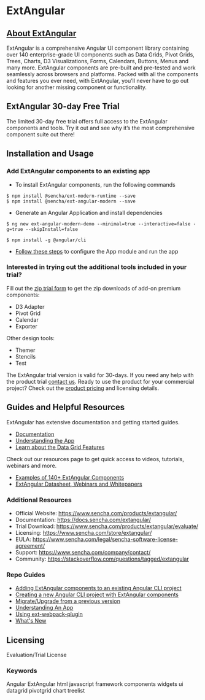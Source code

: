 # ExtAngular
## [About ExtAngular](https://www.sencha.com/products/extangular)
ExtAngular is a comprehensive Angular UI component library containing over 140 enterprise-grade UI components such as Data Grids, Pivot Grids, Trees, Charts, D3 Visualizations, Forms, Calendars, Buttons, Menus and many more. ExtAngular components are pre-built and pre-tested and work seamlessly across browsers and platforms. Packed with all the components and features you ever need, with ExtAngular, you’ll never have to go out looking for another missing component or functionality. 

## ExtAngular 30-day Free Trial
The limited 30-day free trial offers full access to the ExtAngular components and tools. Try it out and see why it’s the most comprehensive component suite out there!  

## Installation and Usage
### Add ExtAngular components to an existing app 
* To install ExtAngular components, run the following commands
```
$ npm install @sencha/ext-modern-runtime --save
$ npm install @sencha/ext-angular-modern --save
```
* Generate an Angular Application and install dependencies
``` 
$ ng new ext-angular-modern-demo --minimal=true --interactive=false -g=true --skipInstall=false
```
```
$ npm install -g @angular/cli
```
* [Follow these steps](https://docs-devel.sencha.com/extangular/7.2.0/guides/getting_started/adding_ext_angular_modern.html#getting_started-_-adding_ext_angular_modern_-_step_2__configure_application) to configure the App module and run the app
                                            
### Interested in trying out the additional tools included in your trial?
Fill out the [zip trial form](https://sencha.com/products/extangular/evaluate/) to get the zip downloads of add-on premium components: 
- D3 Adapter
- Pivot Grid
- Calendar
- Exporter 

Other design tools: 
- Themer
- Stencils
- Test
 
The ExtAngular trial version is valid for 30-days. If you need any help with the product trial [contact us](https://www.sencha.com/company/contact/). Ready to use the product for your commercial project? Check out the [product pricing](https://www.sencha.com/store/extangular/) and licensing details. 

## Guides and Helpful Resources
ExtAngular has extensive documentation and getting started guides. 
* [Documentation](https://docs.sencha.com/extangular/)
* [Understanding the App](https://docs.sencha.com/extangular/7.2.0/guides/getting_started/understanding_app_modern.html)
* [Learn about the Data Grid Features](https://www.sencha.com/grid)

Check out our resources page to get quick access to videos, tutorials, webinars and more.
* [Examples of 140+ ExtAngular Components](https://examples.sencha.com/ExtAngular/7.2.0/kitchensink/)
* [ExtAngular Datasheet, Webinars and Whitepapers](https://www.sencha.com/resources/)

### Additional Resources
- Official Website: https://www.sencha.com/products/extangular/
- Documentation: https://docs.sencha.com/extangular/
- Trial Download: https://www.sencha.com/products/extangular/evaluate/
- Licensing: https://www.sencha.com/store/extangular/
- EULA: https://www.sencha.com/legal/sencha-software-license-agreement/
- Support: https://www.sencha.com/company/contact/
- Community: https://stackoverflow.com/questions/tagged/extangular

### Repo Guides
- [Adding ExtAngular components to an existing Angular CLI project](https://github.com/sencha/ext-angular/blob/ext-angular-7.2.1/packages/ext-angular-classic/guides/Adding_ExtAngular_to_Angular_CLI_project.md)
- [Creating a new Angular CLI project with ExtAngular components](https://github.com/sencha/ext-angular/blob/ext-angular-7.2.1/packages/ext-angular-classic/guides/Creating_Angular_CLI_ExtAngular.md)
- [Migrate/Upgrade from a previous version](https://github.com/sencha/ext-angular/blob/ext-angular-7.2.1/packages/ext-angular-classic/guides/MIGRATE.md)
- [Understanding An App](https://github.com/sencha/ext-angular/blob/ext-angular-7.2.1/packages/ext-angular-classic/guides/UNDERSTANDING_AN_APP.md)
- [Using ext-webpack-plugin](https://github.com/sencha/ext-angular/blob/ext-angular-7.2.1/packages/ext-angular-classic/guides/USING_EXT_WEBPACK_PLUGIN.md)
- [What's New](https://github.com/sencha/ext-angular/blob/ext-angular-7.2.1/packages/ext-angular-classic/guides/WHATS_NEW.md)


## Licensing
Evaluation/Trial License

### Keywords
Angular   ExtAngular  html   javascript   framework   components   widgets   ui   datagrid   pivotgrid   chart   treelist